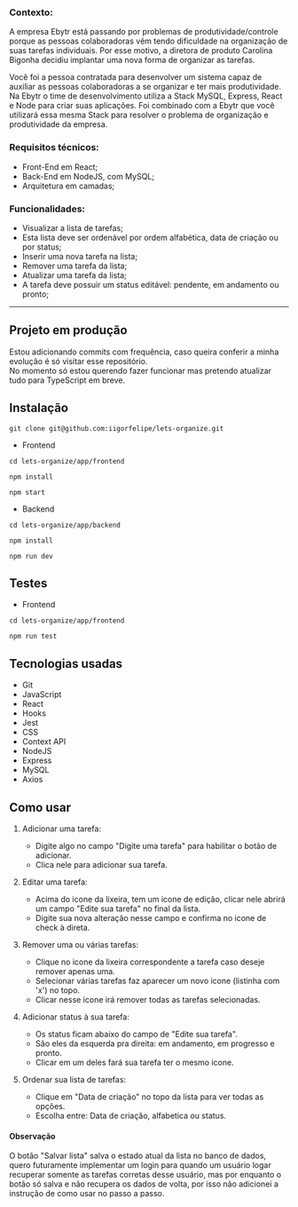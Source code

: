 ### Contexto:
A empresa Ebytr está passando por problemas de produtividade/controle porque as pessoas colaboradoras vêm tendo dificuldade na organização de suas tarefas individuais. Por esse motivo, a diretora de produto Carolina Bigonha decidiu implantar uma nova forma de organizar as tarefas.

Você foi a pessoa contratada para desenvolver um sistema capaz de auxiliar as pessoas colaboradoras a se organizar e ter mais produtividade.
Na Ebytr o time de desenvolvimento utiliza a Stack MySQL, Express, React e Node para criar suas aplicações. Foi combinado com a Ebytr que você utilizará essa mesma Stack para resolver o problema de organização e produtividade da empresa.

### Requisitos técnicos:
- Front-End em React;
- Back-End em NodeJS, com MySQL;
- Arquitetura em camadas;

### Funcionalidades:
- Visualizar a lista de tarefas;
- Esta lista deve ser ordenável por ordem alfabética, data de criação ou por status;
- Inserir uma nova tarefa na lista;
- Remover uma tarefa da lista;
- Atualizar uma tarefa da lista;
- A tarefa deve possuir um status editável: pendente, em andamento ou pronto;

-----
## Projeto em produção
Estou adicionando commits com frequência, caso queira conferir a minha evolução é só visitar esse repositório. </br>
No momento só estou querendo fazer funcionar mas pretendo atualizar tudo para TypeScript em breve. </br>

## Instalação

```git clone git@github.com:iigorfelipe/lets-organize.git```

- Frontend

```cd lets-organize/app/frontend```

```npm install```

```npm start```

- Backend

```cd lets-organize/app/backend```

```npm install```

```npm run dev```

## Testes

- Frontend

```cd lets-organize/app/frontend```

```npm run test```

## Tecnologias usadas

- Git
- JavaScript
- React
- Hooks
- Jest
- CSS
- Context API
- NodeJS
- Express
- MySQL
- Axios

## Como usar

1. Adicionar uma tarefa:
    - Digite algo no campo "Digite uma tarefa" para habilitar o botão de adicionar.
    - Clica nele para adicionar sua tarefa.

2. Editar uma tarefa:
    - Acima do icone da lixeira, tem um icone de edição, clicar nele abrirá um campo "Edite sua tarefa" no final da lista.
    - Digite sua nova alteração nesse campo e confirma no icone de check à direta.

3. Remover uma ou várias tarefas:
    - Clique no icone da lixeira correspondente a tarefa caso deseje remover apenas uma.
    - Selecionar várias tarefas faz aparecer um novo icone (listinha com 'x') no topo.
    - Clicar nesse icone irá remover todas as tarefas selecionadas.

4. Adicionar status à sua tarefa:
    - Os status ficam abaixo do campo de "Edite sua tarefa".
    - São eles da esquerda pra direita: em andamento, em progresso e pronto.
    - Clicar em um deles fará sua tarefa ter o mesmo icone.

5. Ordenar sua lista de tarefas:
    - Clique em "Data de criação" no topo da lista para ver todas as opções.
    - Escolha entre: Data de criação, alfabetica ou status.
    
#### Observação
  O botão "Salvar lista" salva o estado atual da lista no banco de dados, quero futuramente implementar um login para quando um usuário logar recuperar somente as tarefas corretas desse usuário, mas por enquanto o botão só salva e não recupera os dados de volta, por isso não adicionei a instrução de como usar no passo a passo.
